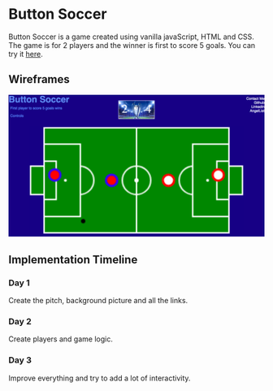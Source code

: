 # Button Soccer

Button Soccer is a game created using vanilla javaScript, HTML and CSS. The game is for 2 players and the winner is first to score 5 goals.
You can try it [here](http://bogdanbobletec.us/button-soccer/index.html).
## Wireframes

![soccer](https://raw.githubusercontent.com/Bogdan18b/button-soccer/master/assets/screen.png)

## Implementation Timeline

### Day 1

Create the pitch, background picture and all the links.

### Day 2

Create players and game logic.

### Day 3

Improve everything and try to add a lot of interactivity.

